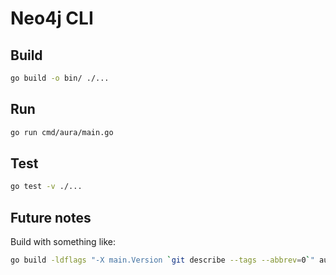 # Neo4j CLI

## Build

```bash
go build -o bin/ ./...
```

## Run

```bash
go run cmd/aura/main.go
```

## Test

```bash
go test -v ./...
```

## Future notes

Build with something like:

```bash
go build -ldflags "-X main.Version `git describe --tags --abbrev=0`" aura
```
